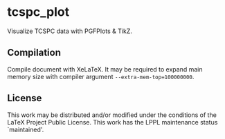 # tcspc_plot

Visualize TCSPC data with PGFPlots & TikZ.

## Compilation

Compile document with XeLaTeX.
It may be required to expand main memory size with compiler argument ``--extra-mem-top=100000000``.

## License

This work may be distributed and/or modified under the conditions of the LaTeX Project Public License.
This work has the LPPL maintenance status `maintained'.
